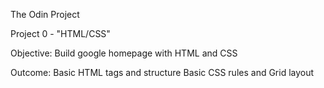 The Odin Project

Project 0 - "HTML/CSS"

Objective: Build google homepage with HTML and CSS

Outcome: Basic HTML tags and structure
	 Basic CSS rules and Grid layout
